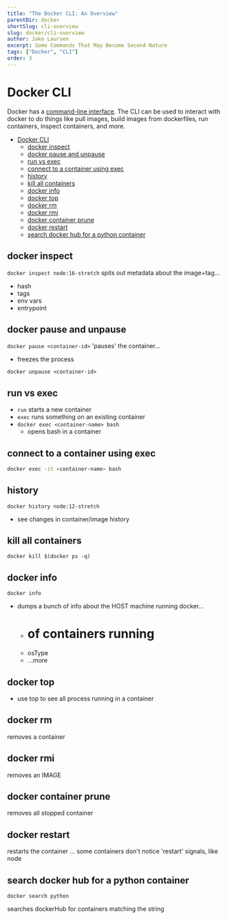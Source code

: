 ```yaml
---
title: "The Docker CLI: An Overview"
parentDir: docker
shortSlug: cli-overview
slug: docker/cli-overview
author: Jake Laursen
excerpt: Some Commands That May Become Second Nature
tags: ["Docker", "CLI"]
order: 3
---
```



# Docker CLI
Docker has a [command-line interface](https://docs.docker.com/engine/reference/commandline/docker/). The CLI can be used to interact with docker to do things like pull images, build images from dockerfiles, run containers, inspect containers, and more.

- [Docker CLI](#docker-cli)
  - [docker inspect](#docker-inspect)
  - [docker pause and unpause](#docker-pause-and-unpause)
  - [run vs exec](#run-vs-exec)
  - [connect to a container using exec](#connect-to-a-container-using-exec)
  - [history](#history)
  - [kill all containers](#kill-all-containers)
  - [docker info](#docker-info)
  - [docker top ](#docker-top-)
  - [docker rm ](#docker-rm-)
  - [docker rmi](#docker-rmi)
  - [docker container prune](#docker-container-prune)
  - [docker restart ](#docker-restart-)
  - [search docker hub for a python container](#search-docker-hub-for-a-python-container)


## docker inspect
```docker inspect node:16-stretch```
spits out metadata about the image+tag...
- hash
- tags
- env vars
- entrypoint

## docker pause and unpause
```docker pause <container-id>```
'pauses' the container...
- freezes the process

```docker unpause <container-id>```

## run vs exec
- `run` starts a new container
- `exec` runs something on an existing container
- ```docker exec <container-name> bash```
  - opens bash in a container

## connect to a container using exec
```bash
docker exec -it <container-name> bash
```

## history
```docker history node:12-stretch```
- see changes in container/image history

## kill all containers
```docker kill $(docker ps -q)```

## docker info
```
docker info
```
- dumps a bunch of info about the HOST machine running docker...
	- # of containers running
	- osType
	- ...more
## docker top <container-id>
- use top to see all process running in a container

## docker rm <container-hash>
removes a container

## docker rmi
removes an IMAGE

## docker container prune
removes all stopped container


## docker restart <container-name>
restarts the container
... some containers don't notice 'restart' signals, like node

## search docker hub for a python container
```
docker search python
```
searches dockerHub for containers matching the string